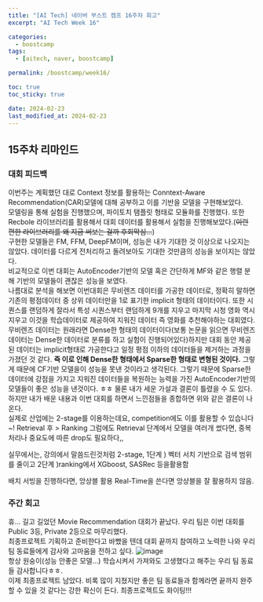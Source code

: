 ```yaml
---
title: "[AI Tech] 네이버 부스트 캠프 16주차 회고"
excerpt: "AI Tech Week 16"

categories:
  - boostcamp
tags:
  - [aitech, naver, boostcamp]

permalink: /boostcamp/week16/

toc: true
toc_sticky: true

date: 2024-02-23
last_modified_at: 2024-02-23
---
```


## 15주차 리마인드

### 대회 피드백

이번주는 계획했던 대로 Context 정보를 활용하는 Conntext-Aware Recommendation(CAR)모델에 대해 공부하고 이를 기반을 모델을 구현해보았다. 
<br>모델링을 통해 실험을 진행했으며, 파이토치 탬플릿 형태로 모듈화를 진행했다. 또한 Recbole 라이브러리를 활용해서 대회 데이터를 활용해서 실험을 진행해보았다.(~~이런 편한 라이브러리를 왜 지금 써보는 걸까 후회막심...~~)
<br>구현한 모델들은 FM, FFM, DeepFM이며, 성능은 내가 기대한 것 이상으로 나오지는 않았다. 데이터를 다르게 전처리하고 돌려보아도 기대한 것만큼의 성능을 보이지는 않았다. 
<br>비교적으로 이번 대회는 AutoEncoder기반의 모델 혹은 간단하게 MF와 같은 행렬 분해 기반의 모델들이 괜찮은 성능을 보였다.
<br>나름대로 분석을 해보면 이번대회은 무비렌즈 데이터를 가공한 데이터로, 정확히 말하면 기존의 평점데이터 중 상위 데이터만을 1로 표기한 implicit 형태의 데이터이다. 또한 시퀀스를 랜덤하게 잘라서 특성 시퀀스부터 랜덤하게 9개를 지우고 마지막 시청 영화 역시 지우고 이것을 학습데이터로 제공하여 지워진 데이터 즉 영화를 추천해야하는 대회였다. 
<br>무비렌즈 데이터는 원래라면 Dense한 형태의 데이터이다(보통 논문을 읽으면 무비렌즈 데이터는 Dense한 데이터로 분류를 하고 실험이 진행되어있다)하지만 대회 동안 제공된 데이터는 implicit형태로 가공한다고 일정 평점 이하의 데이터들을 제거하는 과정을 가졌던 것 같다. **즉 이로 인해 Dense한 형태에서 Sparse한 형태로 변형된 것이다.** 그렇게 때문에 CF기반 모델을이 성능을 못낸 것이라고 생각된다. 그렇기 때문에 Sparse한 데이터에 강점을 가지고 지워진 데이터들을 복원하는 능력을 가진 AutoEncoder기반의 모델들이 좋은 성능을 낸것이다. ㅎㅎ 물론 내가 세운 가설과 결론이 틀렸을 수 도 있다. 하지만 내가 배운 내용과 이번 대회를 하면서 느낀점들을 종합하면 위와 같은 결론이 나온다. 
<br>
실제로 산업에는 2-stage를 이용하는데요,  competition에도 이를 활용할 수 있습니다~! Retrieval 후 > Ranking 
그럼에도 Retrieval 단계에서 모델을 여러개 썼다면, 중복 처리나 중요도에 따른 drop도 필요하다,,

실무에서는, 강의에서 말씀드린것처럼 2-stage, 1단계 ) 벡터 서치 기반으로 검색 범위를 줄이고 2단계 )ranking에서 XGboost, SASRec 등을활용함

배치 서빙을 진행하다면, 앙상블 활용 
Real-Time을 쓴다면 앙상블을 잘 활용하지 않음.
### 주간 회고
휴... 길고 길었던 Movie Recommendation 대회가 끝났다. 우리 팀은 이번 대회를 Public 3등, Private 2등으로 마무리했다. 
<br>최종프로젝트 기획하고 준비한다고 바빴을 텐데 대회 끝까지 참여하고 노력한 나와 우리팀 동료들에게 감사와 고마움을 전하고 싶다.
![image](https://github.com/ChangZero/ChangZero.github.io/assets/97018869/f8d106bd-4165-435a-9212-281dd20ffc6c)
<br>항상 원숭이(성능 안좋은 모델...) 학습시켜서 가져와도 고생했다고 해주는 우리 팀 동료들 감사합니다ㅎㅎ.
<br>이제 최종프로젝트 남았다. 비록 많이 지쳤지만 좋은 팀 동료들과 함께라면 끝까지 완주할 수 있을 것 같다는 강한 확신이 든다. 최종프로젝트도 화이팅!!!